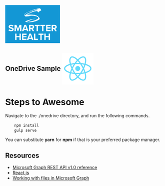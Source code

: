 <img src="../smartterhealth.png" width="175" />

## OneDrive Sample <img src="../react.png" width="100" valign="middle" />

# Steps to Awesome

Navigate to the ./onedrive directory, and run the following commands.

```
	npm install
	gulp serve
```

You can substitute **yarn** for **npm** if that is your preferred package manager.

## Resources
* [Microsoft Graph REST API v1.0 reference](https://docs.microsoft.com/en-us/graph/api/overview?view=graph-rest-1.0) 
* [React.js]
* [Working with files in Microsoft Graph](https://docs.microsoft.com/en-us/graph/api/resources/onedrive?view=graph-rest-1.0)

 [React.js]: (htps://reactjs.org)